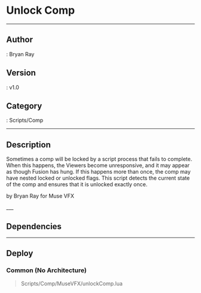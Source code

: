 # Unlock Comp
___

## Author
 : Bryan Ray

## Version
 : v1.0

## Category
 : Scripts/Comp
___

## Description
<p>Sometimes a comp will be locked by a script process that fails to complete. When this happens, the Viewers become unresponsive, and it may appear as though Fusion has hung. If this happens more than once, the comp may have nested locked or unlocked flags. This script detects the current state of the comp and ensures that it is unlocked exactly once.</p>

<p>by Bryan Ray for Muse VFX</p>___

## Dependencies


___

## Deploy

### Common (No Architecture)

> Scripts/Comp/MuseVFX/unlockComp.lua  
